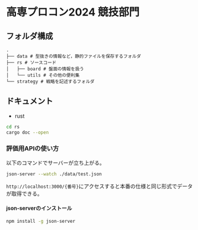 # 高専プロコン2024 競技部門

## フォルダ構成

```
.
├── data # 型抜きの情報など，静的ファイルを保存するフォルダ
├── rs # ソースコード
│   ├── board # 盤面の情報を扱う
│   └── utils # その他の便利集
└── strategy # 戦略を記述するフォルダ
```

## ドキュメント

- rust
```bash
cd rs
cargo doc --open
```

### 評価用APIの使い方
以下のコマンドでサーバーが立ち上がる。
```bash
json-server --watch ./data/test.json
```

`http://localhost:3000/{番号}`にアクセスすると本番の仕様と同じ形式でデータが取得できる。

#### json-serverのインストール
```bash
npm install -g json-server
```

